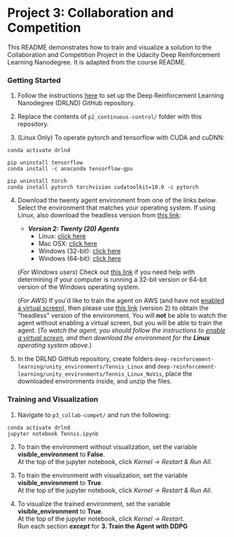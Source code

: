 # Project 3: Collaboration and Competition


This README demonstrates how to train and visualize a solution to the Collaboration and Competition Project in the Udacity Deep Reinforcement Learning Nanodegree. It is adapted from the course README.

### Getting Started

1. Follow the instructions [here](https://github.com/udacity/deep-reinforcement-learning#dependencies) to set up the Deep Reinforcement Learning Nanodegree (DRLND) GitHub repository.

2. Replace the contents of `p2_continuous-control/` folder with this repository.

3. (Linux Only) To operate pytorch and tensorflow with CUDA and cuDNN:

```
conda activate drlnd

pip uninstall tensorflow
conda install -c anaconda tensorflow-gpu

pip uninstall torch
conda install pytorch torchvision cudatoolkit=10.0 -c pytorch
```

4. Download the twenty agent environment from one of the links below. Select the environment that matches your operating system. If using Linux, also download the headless version from [this link](https://s3-us-west-1.amazonaws.com/udacity-drlnd/P2/Reacher/Reacher_Linux_NoVis.zip):

    - **_Version 2: Twenty (20) Agents_**
        - Linux: [click here](https://s3-us-west-1.amazonaws.com/udacity-drlnd/P2/Reacher/Reacher_Linux.zip)
        - Mac OSX: [click here](https://s3-us-west-1.amazonaws.com/udacity-drlnd/P2/Reacher/Reacher.app.zip)
        - Windows (32-bit): [click here](https://s3-us-west-1.amazonaws.com/udacity-drlnd/P2/Reacher/Reacher_Windows_x86.zip)
        - Windows (64-bit): [click here](https://s3-us-west-1.amazonaws.com/udacity-drlnd/P2/Reacher/Reacher_Windows_x86_64.zip)
    
    (_For Windows users_) Check out [this link](https://support.microsoft.com/en-us/help/827218/how-to-determine-whether-a-computer-is-running-a-32-bit-version-or-64) if you need help with determining if your computer is running a 32-bit version or 64-bit version of the Windows operating system.

    (_For AWS_) If you'd like to train the agent on AWS (and have not [enabled a virtual screen](https://github.com/Unity-Technologies/ml-agents/blob/master/docs/Training-on-Amazon-Web-Service.md)), then please use [this link](https://s3-us-west-1.amazonaws.com/udacity-drlnd/P2/Reacher/Reacher_Linux_NoVis.zip) (version 2) to obtain the "headless" version of the environment.  You will **not** be able to watch the agent without enabling a virtual screen, but you will be able to train the agent.  (_To watch the agent, you should follow the instructions to [enable a virtual screen](https://github.com/Unity-Technologies/ml-agents/blob/master/docs/Training-on-Amazon-Web-Service.md), and then download the environment for the **Linux** operating system above._)
    

5. In the DRLND GitHub repository, create folders `deep-reinforcement-learning/unity_environments/Tennis_Linux` and `deep-reinforcement-learning/unity_environments/Tennis_Linux_NoVis`, place the downloaded environments inside, and unzip the files. 

### Training and Visualization

1. Navigate to `p3_collab-compet/` and run the following:

```
conda activate drlnd
jupyter notebook Tennis.ipynb
```

2. To train the environment without visualization, set the variable **visible_environment** to **False**. <br /> At the top of the jupyter notebook, click *Kernel -> Restart & Run All*. 

3. To train the environment *with* visualization, set the variable **visible_environment** to **True**. 
<br /> At the top of the jupyter notebook, click *Kernel -> Restart & Run All*. 

4. To visualize the trained environment, set the variable **visible_environment** to **True**. 
<br /> At the top of the jupyter notebook, click *Kernel -> Restart*.
<br /> Run each section _**except**_ for **3. Train the Agent with DDPG**

